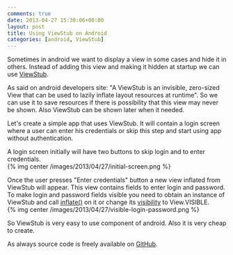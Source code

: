 ```yaml
---
comments: true
date: 2013-04-27 15:30:06+00:00
layout: post
title: Using ViewStub on Android
categories: [android, ViewStub]
---
```


Sometimes in android we want to display a view in some cases and hide it in others. Instead of adding this view and making it hidden at startup we can use [ViewStub](http://developer.android.com/reference/android/view/ViewStub.html).

<!-- more -->

As said on android developers site: "A ViewStub is an invisible, zero-sized View that can be used to lazily inflate layout resources at runtime". So we can use it to save resources if there is possibility that this view may never be shown. Also ViewStub can be shown later when it needed.

Let's create a simple app that uses ViewStub. It will contain a login screen where a user can enter his credentials or skip this step and start using app without authentication.

A login screen initially will have two buttons to skip login and to enter credentials.  
{% img center /images/2013/04/27/initial-screen.png %}

Once the user presses "Enter credentials" button a new view inflated from ViewStub will appear. This view contains fields to enter login and password. To make login and password fields visible you need to obtain an instance of ViewStub and call [inflate()](http://developer.android.com/reference/android/view/ViewStub.html#inflate()) on it or change its [visibility](http://developer.android.com/reference/android/view/ViewStub.html#setVisibility(int)) to View.VISIBLE.  
{% img center /images/2013/04/27/visible-login-password.png %}

So ViewStub is very easy to use component of android. Also it is very cheap to create.

As always source code is freely available on [GitHub](https://github.com/J-rooft/ViewStub-example).
